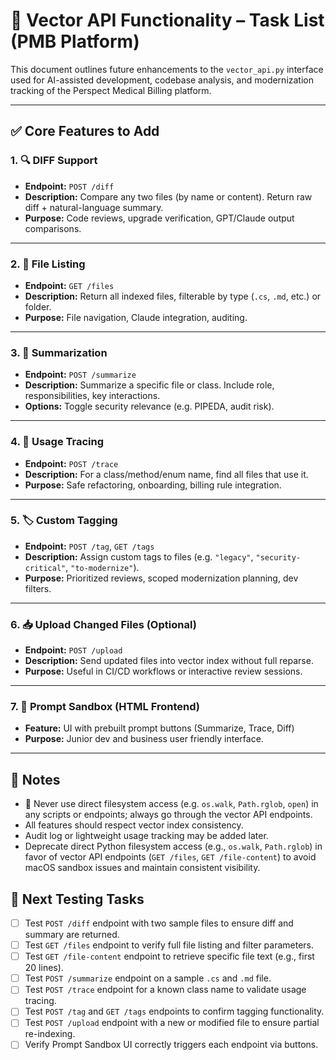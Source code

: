 # 🧠 Vector API Functionality – Task List (PMB Platform)

This document outlines future enhancements to the `vector_api.py` interface used for AI-assisted development, codebase analysis, and modernization tracking of the Perspect Medical Billing platform.

---

## ✅ Core Features to Add

### 1. 🔍 DIFF Support
- **Endpoint:** `POST /diff`
- **Description:** Compare any two files (by name or content). Return raw diff + natural-language summary.
- **Purpose:** Code reviews, upgrade verification, GPT/Claude output comparisons.

---

### 2. 📂 File Listing
- **Endpoint:** `GET /files`
- **Description:** Return all indexed files, filterable by type (`.cs`, `.md`, etc.) or folder.
- **Purpose:** File navigation, Claude integration, auditing.

---

### 3. 🧠 Summarization
- **Endpoint:** `POST /summarize`
- **Description:** Summarize a specific file or class. Include role, responsibilities, key interactions.
- **Options:** Toggle security relevance (e.g. PIPEDA, audit risk).

---

### 4. 🔗 Usage Tracing
- **Endpoint:** `POST /trace`
- **Description:** For a class/method/enum name, find all files that use it.
- **Purpose:** Safe refactoring, onboarding, billing rule integration.

---

### 5. 🏷️ Custom Tagging
- **Endpoint:** `POST /tag`, `GET /tags`
- **Description:** Assign custom tags to files (e.g. `"legacy"`, `"security-critical"`, `"to-modernize"`).
- **Purpose:** Prioritized reviews, scoped modernization planning, dev filters.

---

### 6. 📥 Upload Changed Files (Optional)
- **Endpoint:** `POST /upload`
- **Description:** Send updated files into vector index without full reparse.
- **Purpose:** Useful in CI/CD workflows or interactive review sessions.

---

### 7. 🧪 Prompt Sandbox (HTML Frontend)
- **Feature:** UI with prebuilt prompt buttons (Summarize, Trace, Diff)
- **Purpose:** Junior dev and business user friendly interface.

---

## 🔧 Notes
- 🚫 Never use direct filesystem access (e.g. `os.walk`, `Path.rglob`, `open`) in any scripts or endpoints; always go through the vector API endpoints.
- All features should respect vector index consistency.
- Audit log or lightweight usage tracking may be added later.
- Deprecate direct Python filesystem access (e.g., `os.walk`, `Path.rglob`) in favor of vector API endpoints (`GET /files`, `GET /file-content`) to avoid macOS sandbox issues and maintain consistent visibility.

## 📌 Next Testing Tasks

- [ ] Test `POST /diff` endpoint with two sample files to ensure diff and summary are returned.
- [ ] Test `GET /files` endpoint to verify full file listing and filter parameters.
- [ ] Test `GET /file-content` endpoint to retrieve specific file text (e.g., first 20 lines).
- [ ] Test `POST /summarize` endpoint on a sample `.cs` and `.md` file.
- [ ] Test `POST /trace` endpoint for a known class name to validate usage tracing.
- [ ] Test `POST /tag` and `GET /tags` endpoints to confirm tagging functionality.
- [ ] Test `POST /upload` endpoint with a new or modified file to ensure partial re-indexing.
- [ ] Verify Prompt Sandbox UI correctly triggers each endpoint via buttons.